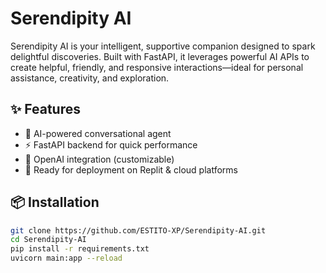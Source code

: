 # Serendipity AI

Serendipity AI is your intelligent, supportive companion designed to spark delightful discoveries. Built with FastAPI, it leverages powerful AI APIs to create helpful, friendly, and responsive interactions—ideal for personal assistance, creativity, and exploration.

## ✨ Features

- 🤖 AI-powered conversational agent
- ⚡ FastAPI backend for quick performance
- 🔌 OpenAI integration (customizable)
- 📡 Ready for deployment on Replit & cloud platforms

## 📦 Installation

```bash
git clone https://github.com/ESTITO-XP/Serendipity-AI.git
cd Serendipity-AI
pip install -r requirements.txt
uvicorn main:app --reload
